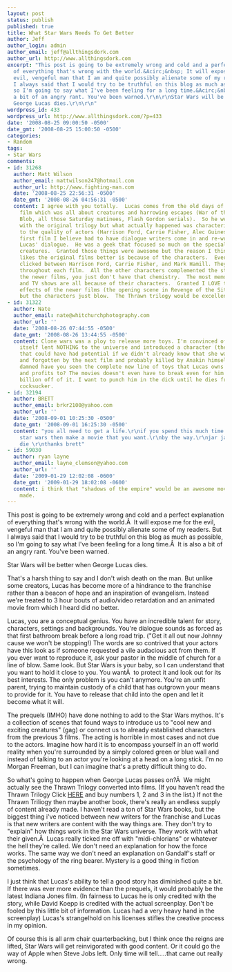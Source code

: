 ```yaml
---
layout: post
status: publish
published: true
title: What Star Wars Needs To Get Better
author: Jeff
author_login: admin
author_email: jeff@allthingsdork.com
author_url: http://www.allthingsdork.com
excerpt: "This post is going to be extremely wrong and cold and a perfect explanation
  of everything that's wrong with the world.&Acirc;&nbsp; It will expose me for the
  evil, vengeful man that I am and quite possibly alienate some of my readers. But
  I always said that I would try to be truthful on this blog as much as possible,
  so I'm going to say what I've been feeling for a long time.&Acirc;&nbsp; It is also
  a bit of an angry rant. You've been warned.\r\n\r\nStar Wars will be better when
  George Lucas dies.\r\n\r\n"
wordpress_id: 433
wordpress_url: http://www.allthingsdork.com/?p=433
date: '2008-08-25 09:00:50 -0500'
date_gmt: '2008-08-25 15:00:50 -0500'
categories:
- Random
tags:
- Star Wars
comments:
- id: 31268
  author: Matt Wilson
  author_email: mattwilson247@hotmail.com
  author_url: http://www.fighting-man.com
  date: '2008-08-25 22:56:31 -0500'
  date_gmt: '2008-08-26 04:56:31 -0500'
  content: I agree with you totally.  Lucas comes from the old days of science fiction
    film which was all about creatures and harrowing escapes (War of the Worlds, The
    Blob, all those Saturday matinees, Flash Gordon serials).  So he went that path
    with the original trilogy but what actually happened was characterization due
    to the quality of actors (Harrison Ford, Carrie Fisher, Alec Guiness, etc). The
    first film I believe had to have dialogue writers come in and re-write most of
    Lucas' dialogue.  He was a geek that focused so much on the special effects and
    creatures.  Granted those things were awesome but the reason I think our generation
    likes the original films better is because of the characters.  Everything just
    clicked between Harrison Ford, Carrie Fisher, and Mark Hamill. They were a team
    throughout each film.  All the other characters complemented the story well too.  In
    the newer films, you just don't have that chemistry.  The most memorable films
    and TV shows are all because of their characters.  Granted I LOVE the special
    effects of the newer films (the opening scene in Revenge of the Sith is amazing)
    but the characters just blow.  The Thrawn trilogy would be excellent.
- id: 31322
  author: Nate
  author_email: nate@whitchurchphotography.com
  author_url: ''
  date: '2008-08-26 07:44:55 -0500'
  date_gmt: '2008-08-26 13:44:55 -0500'
  content: Clone wars was a ploy to release more toys. I'm convinced of it. The movie
    itself lent NOTHING to the universe and introduced a character (the new padawan)
    that could have had potential if we didn't already know that she was somehow lost
    and forgotten by the next film and probably killed by Anakin himself. But god
    damned have you seen the complete new line of toys that Lucas owns all the rights
    and profits to? The movies doesn't even have to break even for him to make ANOTHER
    billion off of it. I want to punch him in the dick until he dies from it. That
    cocksucker.
- id: 32194
  author: BRETT
  author_email: brkr2100@yahoo.com
  author_url: ''
  date: '2008-09-01 10:25:30 -0500'
  date_gmt: '2008-09-01 16:25:30 -0500'
  content: "you all need to get a life.\r\nif you spend this much time ranting on
    star wars then make a movie that you want.\r\nby the way.\r\njar jar needs to
    die \r\nthanks brett"
- id: 59030
  author: ryan layne
  author_email: layne_clemson@yahoo.com
  author_url: ''
  date: '2009-01-29 12:02:08 -0600'
  date_gmt: '2009-01-29 18:02:08 -0600'
  content: i think that "shadows of the empire" would be an awesome movie, if ever
    made.
---
```

<p>This post is going to be extremely wrong and cold and a perfect explanation of everything that's wrong with the world.&Acirc;&nbsp; It will expose me for the evil, vengeful man that I am and quite possibly alienate some of my readers. But I always said that I would try to be truthful on this blog as much as possible, so I'm going to say what I've been feeling for a long time.&Acirc;&nbsp; It is also a bit of an angry rant. You've been warned.</p>
<p>Star Wars will be better when George Lucas dies.</p>
<p><a id="more"></a><a id="more-433"></a></p>
<p>That's a harsh thing to say and I don't wish death on the man. But unlike some creators, Lucas has become more of a hindrance to the franchise rather than a beacon of hope and an inspiration of evangelism. Instead we're treated to 3 hour bouts of audio/video retardation and an animated movie from which I heard did no better.</p>
<p>Lucas, you are a conceptual genius. You have an incredible talent for story, characters, settings and backgrounds. You're dialogue sounds as forced as that first bathroom break before a long road trip. ("Get it all out now Johnny cause we won't be stopping!) The words are so contrived that your actors have this look as if someone requested a vile audacious act from them. If you ever want to reproduce it, ask your pastor in the middle of church for a line of blow. Same look. But Star Wars is your baby, so I can understand that you want to hold it close to you. You want&Acirc;&nbsp; to protect it and look out for its best interests. The only problem is you can't anymore. You're an unfit parent, trying to maintain custody of a child that has outgrown your means to provide for it. You have to release that child into the open and let it become what it will.</p>
<p>The prequels (IMHO) have done nothing to add to the Star Wars mythos. It's a collection of scenes that found ways to introduce us to "cool new and exciting creatures" (gag) or connect us to already established characters from the previous 3 films. The acting is horrible in most cases and not due to the actors. Imagine how hard it is to encompass yourself in an off world reality when you're surrounded by a simply colored green or blue wall and instead of talking to an actor you're looking at a head on a long stick. I'm no Morgan Freeman, but I can imagine that's a pretty difficult thing to do.</p>
<p>So what's going to happen when George Lucas passes on?&Acirc;&nbsp; We might actually see the Thrawn Trilogy converted into films. (If you haven't read the Thrawn Trilogy Click <a href="http://www.amazon.com/s/ref=nb_ss_gw?url=search-alias%3Daps&amp;field-keywords=Star+Wars+Thrawn&amp;x=0&amp;y=0" target="_self">HERE</a> and buy numbers 1, 2 and 3 in the list.) If not the Thrawn Triliogy then maybe another book, there's really an endless supply of content already made. I haven't read a ton of Star Wars books, but the biggest thing i've noticed between new writers for the franchise and Lucas is that new writers are content with the way things are. They don't try to "explain" how things work in the Star Wars universe. They work with what their given.&Acirc;&nbsp; Lucas really ticked me off with "midi-chlorians" or whatever the hell they're called. We don't need an explanation for how the force works. The same way we don't need an explanation on Gandalf's staff or the psychology of the ring bearer. Mystery is a good thing in fiction sometimes.</p>
<p>I just think that Lucas's ability to tell a good story has diminished quite a bit. If there was ever more evidence than the prequels, it would probably be the latest Indiana Jones film. (In fairness to Lucas he is only credited with the story, while David Koepp is credited with the actual screenplay. Don't be fooled by this little bit of information. Lucas had a very heavy hand in the screenplay) Lucas's strangelhold on his licenses stifles the creative process in my opinion.</p>
<p>Of course this is all arm chair quarterbacking, but I think once the reigns are lifted, Star Wars will get reinvigorated with good content. Or it could go the way of Apple when Steve Jobs left. Only time will tell.....that came out really wrong.</p>

